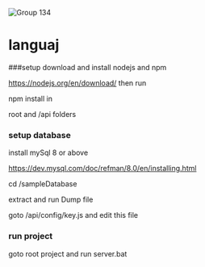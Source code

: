![Group 134](https://user-images.githubusercontent.com/11706662/118619915-41d28000-b7da-11eb-823a-3297656abfc3.png)
# languaj

###setup
download and install nodejs and npm 

https://nodejs.org/en/download/ 
then run 

npm install in 

root and /api folders


### setup database

install mySql 8 or above

https://dev.mysql.com/doc/refman/8.0/en/installing.html

cd /sampleDatabase

extract and run Dump file

goto  /api/config/key.js
and edit this file



### run project
goto root project and run server.bat


